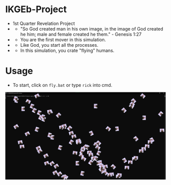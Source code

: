 # IKGEb-Project
- 1st Quarter Revelation Project
- - "So God created man in his own image, in the image of God created he him; male and female created he them." - Genesis 1:27
- - You are the first mover in this simulation.
- - Like God, you start all the processes.
- - In this simulation, you crate "flying" humans.

# Usage
- To start, click on ``fly.bat`` or type ``rick`` into cmd.

![rick](/a.png?raw=true "rick")
